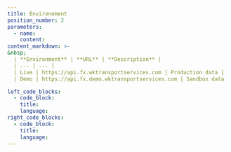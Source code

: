 ```yaml
---
title: Environement
position_number: 2
parameters:
  - name:
    content:
content_markdown: >-
&nbsp;
  | **Environment** | **URL** | **Description** |
  | --- | --- |
  | Live | https://api.fx.wktransportservices.com | Production data |
  | Demo | https://api.fx.demo.wktransportservices.com | Sandbox data |

left_code_blocks:
  - code_block:
    title:
    language:
right_code_blocks:
  - code_block:
    title:
    language:
---
```


